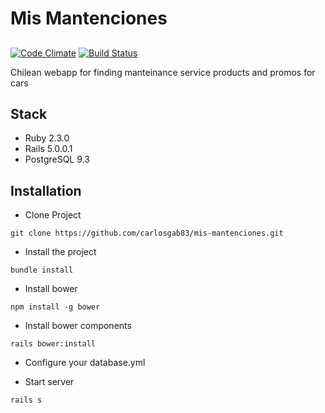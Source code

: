 # Mis Mantenciones
##
[![Code Climate](https://lima.codeclimate.com/github/carlosgab83/mis-mantenciones/badges/gpa.svg)](https://lima.codeclimate.com/github/carlosgab83/mis-mantenciones/)
[![Build Status](https://travis-ci.org/carlosgab83/mis-mantenciones.svg?branch=master)](https://travis-ci.org/carlosgab83/mis-mantenciones)

Chilean webapp for finding manteinance service products and promos for cars

## Stack

* Ruby 2.3.0
* Rails 5.0.0.1
* PostgreSQL 9.3

## Installation
 * Clone Project
 ```
 git clone https://github.com/carlosgab83/mis-mantenciones.git
 ```

 * Install the project
 ```
 bundle install
 ```

 * Install bower
 ```
 npm install -g bower
 ```

 * Install bower components
 ```
 rails bower:install
 ```

* Configure your database.yml

* Start server
 ```
 rails s
 ```

